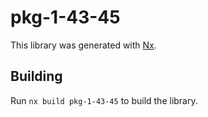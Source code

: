 # pkg-1-43-45

This library was generated with [Nx](https://nx.dev).

## Building

Run `nx build pkg-1-43-45` to build the library.
